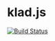 # klad.js

[![Build Status](https://travis-ci.org/vladimirgamalian/klad.js.svg)](https://travis-ci.org/vladimirgamalian/klad.js)

